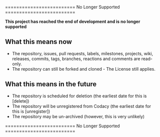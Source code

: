 ========================= No Longer Supported =========================

**This project has reached the end of development and is no longer
supported**

## What this means now
- The repository, issues, pull requests, labels, milestones, projects, wiki,
releases, commits, tags, branches, reactions and comments are read-only.
- The repository can still be forked and cloned - The License still applies.

## What this means in the future
- The repository is scheduled for deletion (the earliest date for this is
[delete])
- The repository will be unregistered from Codacy (the earliest date for this is
[unregister])
- The repository may be un-archived (however, this is very unlikely)

========================= No Longer Supported =========================

